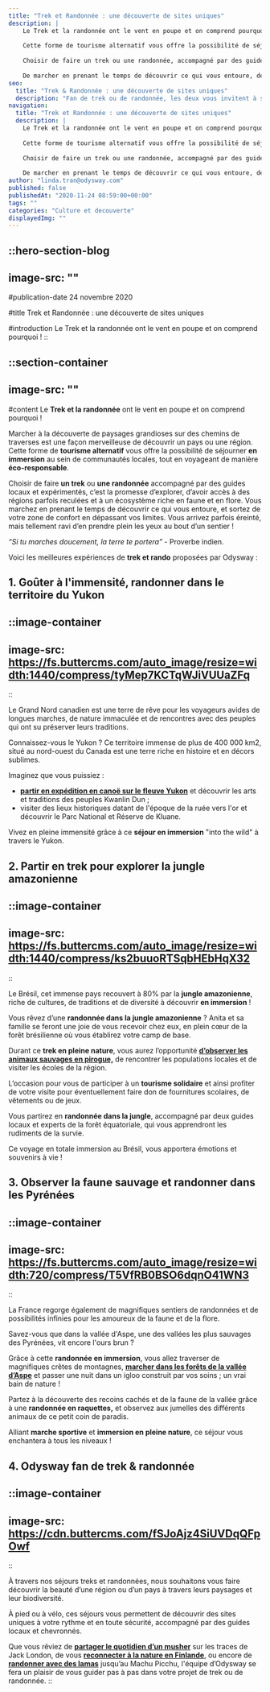 ```yaml
---
title: "Trek et Randonnée : une découverte de sites uniques"
description: |
    Le Trek et la randonnée ont le vent en poupe et on comprend pourquoi ! Marcher à la découverte de paysages grandioses sur des chemins de traverses est une façon merveilleuse de découvrir un pays ou une région.
    
    Cette forme de tourisme alternatif vous offre la possibilité de séjourner en immersion au sein de communautés locales tout en voyageant de manière éco-responsable.
    
    Choisir de faire un trek ou une randonnée, accompagné par des guides locaux et expérimentés, c’est la promesse d’explorer, d’avoir accès à des régions parfois reculées et à un écosystème riche en faune et en flore.
    
    De marcher en prenant le temps de découvrir ce qui vous entoure, de sortir de votre zone de confort en dépassant vos limites et d’arriver éreinté, mais ravi au bout d’un sentier et d’en prendre plein les yeux !
seo:
  title: "Trek & Randonnée : une découverte de sites uniques"
  description: "Fan de trek ou de randonnée, les deux vous invitent à savourer des paysages grandioses. Explorez les chemins de traverse accompagnés de nos guides locaux."
navigation:
  title: "Trek et Randonnée : une découverte de sites uniques"
  description: |
    Le Trek et la randonnée ont le vent en poupe et on comprend pourquoi ! Marcher à la découverte de paysages grandioses sur des chemins de traverses est une façon merveilleuse de découvrir un pays ou une région.
    
    Cette forme de tourisme alternatif vous offre la possibilité de séjourner en immersion au sein de communautés locales tout en voyageant de manière éco-responsable.
    
    Choisir de faire un trek ou une randonnée, accompagné par des guides locaux et expérimentés, c’est la promesse d’explorer, d’avoir accès à des régions parfois reculées et à un écosystème riche en faune et en flore.
    
    De marcher en prenant le temps de découvrir ce qui vous entoure, de sortir de votre zone de confort en dépassant vos limites et d’arriver éreinté, mais ravi au bout d’un sentier et d’en prendre plein les yeux !
author: "linda.tran@odysway.com"
published: false
publishedAt: "2020-11-24 08:59:00+00:00"
tags: ""
categories: "Culture et decouverte"
displayedImg: ""
---
```


::hero-section-blog
---
image-src: ""
---
#publication-date
24 novembre 2020

#title
Trek et Randonnée : une découverte de sites uniques

#introduction
Le Trek et la randonnée ont le vent en poupe et on comprend pourquoi !
::

::section-container
---
image-src: ""
---
#content
Le **Trek et la randonnée** ont le vent en poupe et on comprend pourquoi !

Marcher à la découverte de paysages grandioses sur des chemins de traverses est une façon merveilleuse de découvrir un pays ou une région. Cette forme de **tourisme alternatif** vous offre la possibilité de séjourner **en immersion** au sein de communautés locales, tout en voyageant de manière **éco-responsable**.

Choisir de faire **un trek** ou **une randonnée** accompagné par des guides locaux et expérimentés, c’est la promesse d’explorer, d’avoir accès à des régions parfois reculées et à un écosystème riche en faune et en flore. Vous marchez en prenant le temps de découvrir ce qui vous entoure, et sortez de votre zone de confort en dépassant vos limites. Vous arrivez parfois éreinté, mais tellement ravi d’en prendre plein les yeux au bout d’un sentier !

_“Si tu marches doucement, la terre te portera”_ - Proverbe indien.

Voici les meilleures expériences de **trek et rando** proposées par Odysway :

## **1\. Goûter à l'immensité, randonner dans le territoire du Yukon**

::image-container
---
image-src: https://fs.buttercms.com/auto_image/resize=width:1440/compress/tyMep7KCTqWJiVUUaZFq
---
::

Le Grand Nord canadien est une terre de rêve pour les voyageurs avides de longues marches, de nature immaculée et de rencontres avec des peuples qui ont su préserver leurs traditions.

Connaissez-vous le Yukon ? Ce territoire immense de plus de 400 000 km2, situé au nord-ouest du Canada est une terre riche en histoire et en décors sublimes. 

Imaginez que vous puissiez :

*   [**partir en expédition en canoë sur le fleuve Yukon**](https://odysway.com/voyages/voyage-nature-canada-yukon?utm_source=SEO&utm_medium=BlogPost&utm_campaign=trek%26randonnee) et découvrir les arts et traditions des peuples Kwanlin Dun ;
*   visiter des lieux historiques datant de l'époque de la ruée vers l'or et découvrir le Parc National et Réserve de Kluane.

Vivez en pleine immensité grâce à ce **séjour en immersion** "into the wild" à travers le Yukon.

## 2\. Partir en trek pour explorer la jungle amazonienne

::image-container
---
image-src: https://fs.buttercms.com/auto_image/resize=width:1440/compress/ks2buuoRTSqbHEbHqX32
---
::

Le Brésil, cet immense pays recouvert à 80% par la **jungle amazonienne**, riche de cultures, de traditions et de diversité à découvrir **en immersion** !

Vous rêvez d’une **randonnée dans la jungle amazonienne** ? Anita et sa famille se feront une joie de vous recevoir chez eux, en plein cœur de la forêt brésilienne où vous établirez votre camp de base.

Durant ce **trek en pleine nature**, vous aurez l’opportunité [**d’observer les animaux sauvages en pirogue,**](https://odysway.com/voyages/survie-jungle-amazonienne?utm_source=SEO&utm_medium=BlogPost&utm_campaign=trek%26randonnee) de rencontrer les populations locales et de visiter les écoles de la région.

L’occasion pour vous de participer à un **tourisme solidaire** et ainsi profiter de votre visite pour éventuellement faire don de fournitures scolaires, de vêtements ou de jeux.

Vous partirez en **randonnée dans la jungle**, accompagné par deux guides locaux et experts de la forêt équatoriale, qui vous apprendront les rudiments de la survie.

Ce voyage en totale immersion au Brésil, vous apportera émotions et souvenirs à vie !

## 3\. Observer la faune sauvage et randonner dans les Pyrénées

::image-container
---
image-src: https://fs.buttercms.com/auto_image/resize=width:720/compress/T5VfRB0BSO6dqnO41WN3
---
::

La France regorge également de magnifiques sentiers de randonnées et de possibilités infinies pour les amoureux de la faune et de la flore.

Savez-vous que dans la vallée d'Aspe, une des vallées les plus sauvages des Pyrénées, vit encore l'ours brun ?

Grâce à cette **randonnée en immersion**, vous allez traverser de magnifiques crêtes de montagnes, [**marcher dans les forêts de la vallée d’Aspe**](https://odysway.com/voyages/sejour-montagne-marche-pyrenees?utm_source=SEO&utm_medium=BlogPost&utm_campaign=trek%26randonnee) et passer une nuit dans un igloo construit par vos soins ; un vrai bain de nature !

Partez à la découverte des recoins cachés et de la faune de la vallée grâce à une **randonnée en raquettes,** et observez aux jumelles des différents animaux de ce petit coin de paradis.

Alliant **marche sportive** et **immersion en pleine nature**, ce séjour vous enchantera à tous les niveaux !

## 4\. Odysway fan de trek & randonnée

::image-container
---
image-src: https://cdn.buttercms.com/fSJoAjz4SiUVDqQFpOwf
---
::

À travers nos séjours treks et randonnées, nous souhaitons vous faire découvrir la beauté d’une région ou d’un pays à travers leurs paysages et leur biodiversité. 

À pied ou à vélo, ces séjours vous permettent de découvrir des sites uniques à votre rythme et en toute sécurité, accompagné par des guides locaux et chevronnés.

Que vous rêviez de [**partager le quotidien d’un musher**](https://odysway.com/voyages/sejour-survie-musher?utm_source=SEO&utm_medium=BlogPost&utm_campaign=trek%26randonnee) sur les traces de Jack London, de vous [**reconnecter à la nature en Finlande**](https://odysway.com/voyages/reconnexion-nature-finlande?utm_source=SEO&utm_medium=BlogPost&utm_campaign=trek%26randonnee), ou encore de [**randonner avec des lamas**](https://odysway.com/voyages/trek-lamas-perou?utm_source=SEO&utm_medium=BlogPost&utm_campaign=trek%26randonnee) jusqu’au Machu Picchu, l'équipe d’Odysway se fera un plaisir de vous guider pas à pas dans votre projet de trek ou de randonnée.
::
